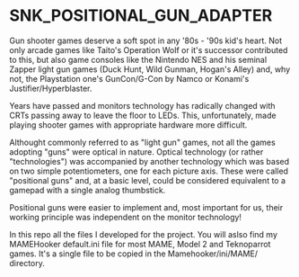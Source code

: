 # SNK_POSITIONAL_GUN_ADAPTER
Gun shooter games deserve a soft spot in any '80s - '90s kid's heart. Not only arcade games like Taito's Operation Wolf or it's successor contributed to this, but also game consoles like the Nintendo NES and his seminal Zapper light gun games (Duck Hunt, Wild Gunman, Hogan's Alley) and, why not, the Playstation one's GunCon/G-Con by Namco or Konami's Justifier/Hyperblaster.

Years have passed and monitors technology has radically changed with CRTs passing away to leave the floor to LEDs. This, unfortunately, made playing shooter games with appropriate hardware more difficult.

Althought commonly referred to as "light gun" games, not all the games adopting "guns" were optical in nature. Optical technology (or rather "technologies") was accompanied by another technology which was based on two simple potentiometers, one for each picture axis. These were called "positional guns" and, at a basic level, could be considered equivalent to a gamepad with a single analog thumbstick.

Positional guns were easier to implement and, most important for us, their working principle was independent on the monitor technology!

In this repo all the files I developed for the project. You will aslso find my MAMEHooker default.ini file for most MAME, Model 2 and Teknoparrot games. It's a single file to be copied in the Mamehooker/ini/MAME/ directory.

